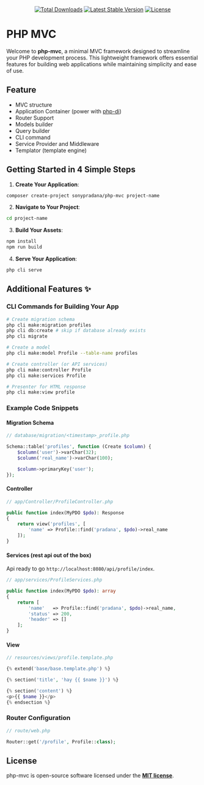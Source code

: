 <p align="center">
<a href="https://packagist.org/packages/sonypradana/php-mvc"><img src="https://img.shields.io/packagist/dt/sonypradana/php-mvc" alt="Total Downloads"></a>
<a href="https://packagist.org/packages/sonypradana/php-mvc"><img src="https://img.shields.io/packagist/v/sonypradana/php-mvc" alt="Latest Stable Version"></a>
<a href="https://packagist.org/packages/sonypradana/php-mvc"><img src="https://img.shields.io/packagist/l/sonypradana/php-mvc" alt="License"></a>
</p>

# PHP MVC
Welcome to **php-mvc**, a minimal MVC framework designed to streamline your PHP development process. This lightweight framework offers essential features for building web applications while maintaining simplicity and ease of use.

## Feature
- MVC structure
- Application Container (power with [php-di](https://github.com/PHP-DI/PHP-DI))
- Router Support
- Models builder
- Query builder
- CLI command
- Service Provider and Middleware
- Templator (template engine)

## Getting Started in 4 Simple Steps

1. **Create Your Application**:

```bash
composer create-project sonypradana/php-mvc project-name
```

2. **Navigate to Your Project**:

```bash
cd project-name
```

3. **Build Your Assets**:

```bash
npm install
npm run build
```

4. **Serve Your Application**:

```bash
php cli serve
```

## Additional Features ✨

### CLI Commands for Building Your App

```bash
# Create migration schema
php cli make:migration profiles
php cli db:create # skip if database already exists
php cli migrate

# Create a model
php cli make:model Profile --table-name profiles

# Create controller (or API services)
php cli make:controller Profile
php cli make:services Profile

# Presenter for HTML response
php cli make:view profile
```

### Example Code Snippets

#### Migration Schema
```php
// database/migration/<timestamp>_profile.php

Schema::table('profiles', function (Create $column) {
    $column('user')->varChar(32);
    $column('real_name')->varChar(100);

    $column->primaryKey('user');
});
```

#### Controller
```php
// app/Controller/ProfileController.php

public function index(MyPDO $pdo): Response
{
    return view('profiles', [
        'name' => Profile::find('pradana', $pdo)->real_name
    ]);
}
```

#### Services (rest api out of the box)
Api ready to go `http://localhost:8080/api/profile/index`.
```php
// app/services/ProfileServices.php

public function index(MyPDO $pdo): array
{
    return [
        'name'   => Profile::find('pradana', $pdo)->real_name,
        'status' => 200,
        'header' => []
    ];
}
```

#### View
```php
// resources/views/profile.template.php

{% extend('base/base.template.php') %}

{% section('title', 'hay {{ $name }}') %}

{% section('content') %}
<p>{{ $name }}</p>
{% endsection %}
```

### Router Configuration
```php
// route/web.php

Router::get('/profile', Profile::class);
```

## License

php-mvc is open-source software licensed under the **[MIT license](https://opensource.org/licenses/MIT)**.
